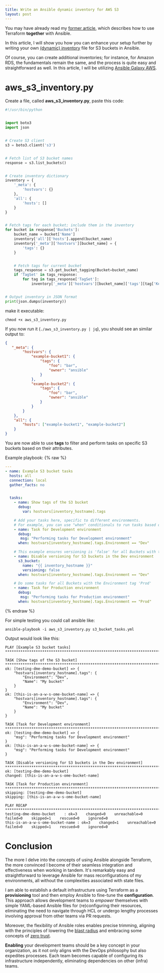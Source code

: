 ```yaml
---
title: Write an Ansible dynamic inventory for AWS S3
layout: post
---
```


You may have already read my [former article](https://dme86.github.io/2023/06/23/Harnessing-the-Power-of-Terraform-and-Ansible-in-Perfect-Harmony/), which describes how to use Terraform **together** with Ansible.

In this article, I will show you how you can enhance your setup further by writing your own [(dynamic) inventory](https://docs.ansible.com/ansible/latest/dev_guide/developing_inventory.html) file for S3 buckets in Ansible.

Of course, you can create additional inventories; for instance, for Amazon RDS, the fundamentals remain the same, and the process is quite easy and straightforward as well. In this article, I will be utilizing [Ansible Galaxy AWS](https://galaxy.ansible.com/ui/repo/published/amazon/aws/).

<!-- more -->

# aws_s3_inventory.py

Create a file, called **aws_s3_inventory.py**, paste this code:

```python
#!/usr/bin/python


import boto3
import json


# Create S3 client
s3 = boto3.client('s3')


# Fetch list of S3 bucket names
response = s3.list_buckets()


# Create inventory dictionary
inventory = {
    '_meta': {
        'hostvars': {}
    },
    'all': {
        'hosts': []
    }
}


# Fetch tags for each bucket; include them in the inventory
for bucket in response['Buckets']:
    bucket_name = bucket['Name']
    inventory['all']['hosts'].append(bucket_name)
    inventory['_meta']['hostvars'][bucket_name] = {
        'tags': {}
    }


    # Fetch tags for current bucket
    tags_response = s3.get_bucket_tagging(Bucket=bucket_name)
    if 'TagSet' in tags_response:
        for tag in tags_response['TagSet']:
            inventory['_meta']['hostvars'][bucket_name]['tags'][tag['Key']] = tag['Value']


# Output inventory in JSON format
print(json.dumps(inventory))
```

make it executable:

```shell
chmod +x aws_s3_inventory.py
```

If you now run it (`./aws_s3_inventory.py | jq`), you should see an similar output to:

```json
{
   "_meta": {
        "hostvars": {
            "example-bucket1": {
                "tags": {
                    "foo": "bar",
                    "owner": "ansible"
                }
            },
            "example-bucket2": {
                "tags": {
                    "foo": "bar",
                    "owner": "ansible"
                }
            }
        }
    },
    "all": {
        "hosts": ["example-bucket1", "example-bucket2"]
    }
}
```

You are now able to use **tags** to filter and perform tasks on specific S3 buckets based on their attributes.

Example playbook:
{% raw %}
```yaml
---
- name: Example S3 bucket tasks
  hosts: all
  connection: local
  gather_facts: no


  tasks:
    - name: Show tags of the S3 bucket
      debug:
        var: hostvars[inventory_hostname].tags

    # Add your tasks here, specific to different environments.
    # For example, you can use "when" conditionals to run tasks based on the "Environment" tag:
    - name: Task for Development environment
      debug:
       msg: "Performing tasks for Development environment"
      when: hostvars[inventory_hostname].tags.Environment == "Dev"

    # This example ensures versioning is 'false' for all Buckets with the Environment tag 'Dev'
    - name: Disable versioning for S3 buckets in the Dev environment
      s3_bucket:
        name: "{{ inventory_hostname }}"
        versioning: false
      when: hostvars[inventory_hostname].tags.Environment == "Dev"

    # Do some tasks for all Buckets with the Environment tag 'Prod'
    - name: Task for Production environment
      debug:
       msg: "Performing tasks for Production environment"
      when: hostvars[inventory_hostname].tags.Environment == "Prod"

```
{% endraw %}

For simple testing you could call ansible like:

```shell
ansible-playbook -i aws_s3_inventory.py s3_bucket_tasks.yml
```

Output would look like this:

```shell
PLAY [Example S3 bucket tasks] ********************************************************************************************************************************

TASK [Show tags of the S3 bucket] *****************************************************************************************************************************
ok: [testing-dme-demo-bucket] => {
    "hostvars[inventory_hostname].tags": {
        "Environment": "Dev",
        "Name": "My bucket"
    }
}
ok: [this-is-an-a-w-s-ome-bucket-name] => {
    "hostvars[inventory_hostname].tags": {
        "Environment": "Dev",
        "Name": "My bucket"
    }
}

TASK [Task for Development environment] ***********************************************************************************************************************
ok: [testing-dme-demo-bucket] => {
    "msg": "Performing tasks for Development environment"
}
ok: [this-is-an-a-w-s-ome-bucket-name] => {
    "msg": "Performing tasks for Development environment"
}

TASK [Disable versioning for S3 buckets in the Dev environment] ***********************************************************************************************
ok: [testing-dme-demo-bucket]
changed: [this-is-an-a-w-s-ome-bucket-name]

TASK [Task for Production environment] ************************************************************************************************************************
skipping: [testing-dme-demo-bucket]
skipping: [this-is-an-a-w-s-ome-bucket-name]

PLAY RECAP ****************************************************************************************************************************************************
testing-dme-demo-bucket    : ok=3    changed=0    unreachable=0    failed=0    skipped=1    rescued=0    ignored=0
this-is-an-a-w-s-ome-bucket-name : ok=3    changed=1    unreachable=0    failed=0    skipped=1    rescued=0    ignored=0
```
# Conclusion

The more I delve into the concepts of using Ansible alongside Terraform, the more convinced I become of their seamless integration and effectiveness when working in tandem. It's remarkably easy and straightforward to leverage Ansible for mass reconfigurations of my environments, all without the complexities associated with state files.

I am able to establish a default infrastructure using Terraform as a **provisioning** tool and then employ Ansible to fine-tune the **configuration**. This approach allows development teams to *empower* themselves with simple YAML-based Ansible files for (re)configuring their resources, eliminating the need to navigate through HCL or undergo lengthy processes involving approval from other teams via PR requests.

Moreover, the flexibility of Ansible roles enables precise trimming, aligning with the principles of lowering the [blast radius](https://en.wikipedia.org/wiki/Blast_radius) and embracing some concepts of [zero trust](https://en.wikipedia.org/wiki/Zero_trust_security_model).

**Enabling** your development teams should be a key concept in your organization, as it not only aligns with the DevOps philosophy but also expedites processes. Each team becomes capable of configuring its infrastructure independently, eliminating dependencies on other (infra) teams.

